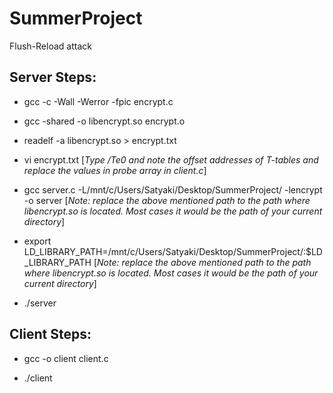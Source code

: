# SummerProject

Flush-Reload attack

## Server Steps:

- gcc -c -Wall -Werror -fpic encrypt.c

- gcc -shared -o libencrypt.so encrypt.o

- readelf -a libencrypt.so > encrypt.txt

- vi encrypt.txt
  [*Type /Te0 and note the offset addresses of T-tables and replace the values in probe array in client.c*]

- gcc server.c -L/mnt/c/Users/Satyaki/Desktop/SummerProject/ -lencrypt -o server
  [*Note: replace the above mentioned path to the path where libencrypt.so is located. Most cases it would be the path of your current directory*]

- export LD_LIBRARY_PATH=/mnt/c/Users/Satyaki/Desktop/SummerProject/:\$LD_LIBRARY_PATH
  [*Note: replace the above mentioned path to the path where libencrypt.so is located. Most cases it would be the path of your current directory*]

- ./server

## Client Steps:

- gcc -o client client.c

- ./client
